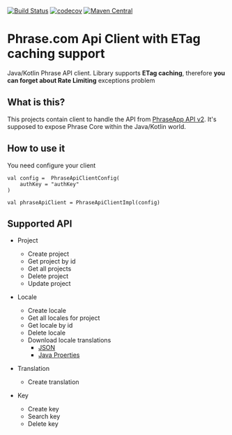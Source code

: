[![Build Status](https://travis-ci.com/isadounikau/phrase-client.svg?branch=master)](https://travis-ci.com/isadounikau/phrase-client)
[![codecov](https://codecov.io/gh/isadounikau/phrase-client/branch/master/graph/badge.svg)](https://codecov.io/gh/isadounikau/phrase-client)
[![Maven Central](https://maven-badges.herokuapp.com/maven-central/com.isadounikau/phrase-client/badge.svg)](https://maven-badges.herokuapp.com/maven-central/com.isadounikau/phrase-client/badge.svg)
# Phrase.com Api Client with ETag caching support
Java/Kotlin Phrase API client. Library supports **ETag caching**, therefore **you can forget about Rate Limiting** exceptions problem

## What is this?
This projects contain client to handle the API from [PhraseApp API v2](http://docs.phraseapp.com/api/v2/).
It's supposed to expose Phrase Core within the Java/Kotlin world.

## How to use it

You need configure your client 
```
val config =  PhraseApiClientConfig(
    authKey = "authKey"
)

val phraseApiClient = PhraseApiClientImpl(config)
```
## Supported API
* Project
  * Create project
  * Get project by id
  * Get all projects
  * Delete project
  * Update project

* Locale
  * Create locale
  * Get all locales for project
  * Get locale by id
  * Delete locale
  * Download locale translations
    * [JSON](https://help.phrase.com/help/chrome-json-messages)
    * [Java Proerties](https://help.phrase.com/help/java-properties)
  
* Translation
  * Create translation

* Key
  * Create key
  * Search key
  * Delete key

